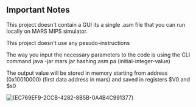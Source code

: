 ## Important Notes

This project doesn't contain a GUI its a single .asm file that you can run locally on MARS MIPS simulator.

This project doesn't use any pesudo-instructions

The way you input the necessary parameters to the code is using the CLI command java -jar mars.jar hashing.asm pa (initial-integer-value)   

The output value will be stored in memory starting from address (0x10010000) (first data address in mars) and saved in registers $V0 and $s0

![{EC769EF9-2CCB-4282-8B5B-0A4B4C991377}](https://github.com/user-attachments/assets/20b4ac94-1c83-42d7-a415-773b727dc2ce)

